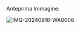 Anteprima Immagine:

![IMG-20240916-WA0006](https://github.com/user-attachments/assets/901d4bea-dd36-4b85-8618-ea7300c028be)
